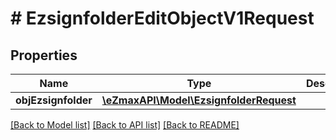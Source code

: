 # # EzsignfolderEditObjectV1Request

## Properties

Name | Type | Description | Notes
------------ | ------------- | ------------- | -------------
**objEzsignfolder** | [**\eZmaxAPI\Model\EzsignfolderRequest**](EzsignfolderRequest.md) |  | [optional] 

[[Back to Model list]](../../README.md#documentation-for-models) [[Back to API list]](../../README.md#documentation-for-api-endpoints) [[Back to README]](../../README.md)


